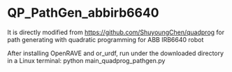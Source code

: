 # QP_PathGen_abbirb6640
It is directly modified from 
https://github.com/ShuyoungChen/quadprog 
for path generating with quadratic programming for ABB IRB6640 robot

After installing OpenRAVE and or_urdf, run under the downloaded directory in a Linux terminal:
python main_quadprog_pathgen.py
